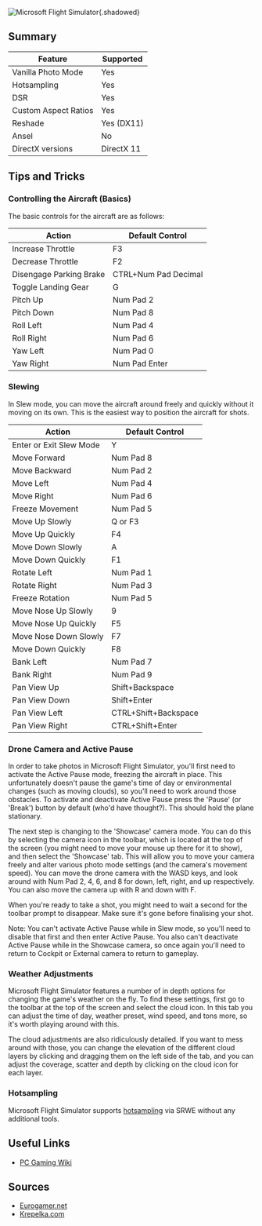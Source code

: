 ![Microsoft Flight Simulator](Images\microsoft_flight_sim.png "Shot by Smithy"){.shadowed}

## Summary

Feature | Supported
--|--
Vanilla Photo Mode | Yes
Hotsampling | Yes
DSR | Yes
Custom Aspect Ratios | Yes
Reshade | Yes (DX11)
Ansel | No
DirectX versions | DirectX 11

## Tips and Tricks

### Controlling the Aircraft (Basics)

The basic controls for the aircraft are as follows:

Action | Default Control
--|--
Increase Throttle | F3
Decrease Throttle | F2
Disengage Parking Brake | CTRL+Num Pad Decimal
Toggle Landing Gear | G
Pitch Up | Num Pad 2
Pitch Down | Num Pad 8
Roll Left | Num Pad 4
Roll Right | Num Pad 6
Yaw Left | Num Pad 0
Yaw Right | Num Pad Enter

### Slewing

In Slew mode, you can move the aircraft around freely and quickly without it moving on its own. This is the easiest way to position the aircraft for shots.

Action | Default Control
--|--
Enter or Exit Slew Mode | Y
Move Forward | Num Pad 8
Move Backward | Num Pad 2
Move Left | Num Pad 4
Move Right | Num Pad 6
Freeze Movement | Num Pad 5
Move Up Slowly | Q or F3
Move Up Quickly | F4
Move Down Slowly | A
Move Down Quickly | F1
Rotate Left | Num Pad 1
Rotate Right | Num Pad 3
Freeze Rotation | Num Pad 5
Move Nose Up Slowly | 9
Move Nose Up Quickly | F5
Move Nose Down Slowly | F7
Move Down Quickly | F8
Bank Left | Num Pad 7
Bank Right | Num Pad 9
Pan View Up | Shift+Backspace
Pan View Down | Shift+Enter
Pan View Left | CTRL+Shift+Backspace
Pan View Right | CTRL+Shift+Enter

### Drone Camera and Active Pause

In order to take photos in Microsoft Flight Simulator, you'll first need to activate the Active Pause mode, freezing the aircraft in place. This unfortunately doesn't pause the game's time of day or environmental changes (such as moving clouds), so you'll need to work around those obstacles. To activate and deactivate Active Pause press the 'Pause' (or 'Break') button by default (who'd have thought?). This should hold the plane stationary.

The next step is changing to the 'Showcase' camera mode. You can do this by selecting the camera icon in the toolbar, which is located at the top of the screen (you might need to move your mouse up there for it to show), and then select the 'Showcase' tab. This will allow you to move your camera freely and alter various photo mode settings (and the camera's movement speed). You can move the drone camera with the WASD keys, and look around with Num Pad 2, 4, 6, and 8 for down, left, right, and up respectively. You can also move the camera up with R and down with F.

When you're ready to take a shot, you might need to wait a second for the toolbar prompt to disappear. Make sure it's gone before finalising your shot.

Note: You can't activate Active Pause while in Slew mode, so you'll need to disable that first and then enter Active Pause. You also can't deactivate Active Pause while in the Showcase camera, so once again you'll need to return to Cockpit or External camera to return to gameplay.

### Weather Adjustments

Microsoft Flight Simulator features a number of in depth options for changing the game's weather on the fly. To find these settings, first go to the toolbar at the top of the screen and select the cloud icon. In this tab you can adjust the time of day, weather preset, wind speed, and tons more, so it's worth playing around with this.

The cloud adjustments are also ridiculously detailed. If you want to mess around with those, you can change the elevation of the different cloud layers by clicking and dragging them on the left side of the tab, and you can adjust the coverage, scatter and depth by clicking on the cloud icon for each layer.

### Hotsampling

Microsoft Flight Simulator supports [hotsampling](../GeneralGuides/basics.htm#hotsampling) via SRWE without any additional tools.

## Useful Links

* [PC Gaming Wiki](https://www.pcgamingwiki.com/wiki/Microsoft_Flight_Simulator_(2020))

## Sources

* [Eurogamer.net](https://www.eurogamer.net/articles/flight-simulator-change-camera-view-active-pause-photo-mode-7043)
* [Krepelka.com](http://krepelka.com/fsweb/learningcenter/theworld/slewing.htm#:~:text=To%20change%20your%20aircraft's%20position,Y%20to%20enter%20Slew%20Mode.)

